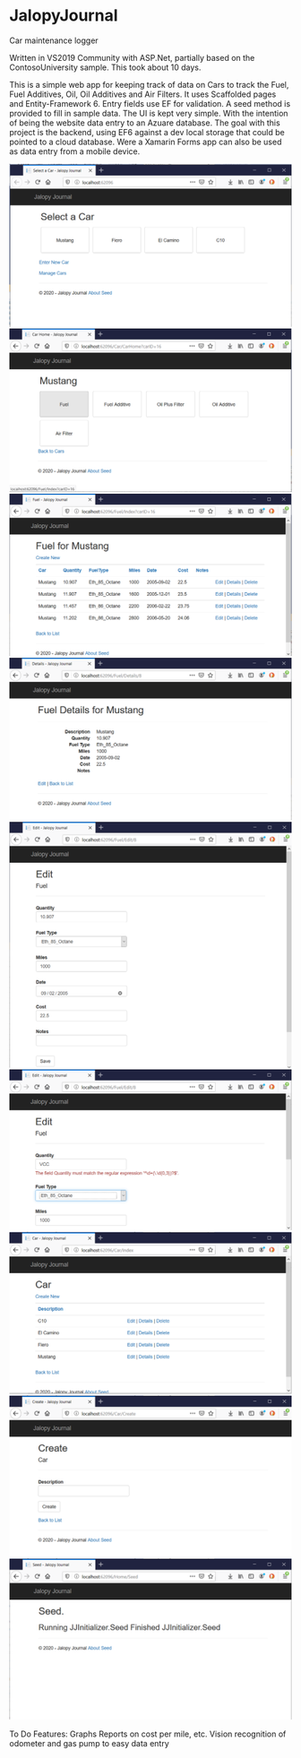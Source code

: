 # JalopyJournal
Car maintenance logger

Written in VS2019 Community with ASP.Net, partially based on the ContosoUniversity sample.  This took about 10 days.  

This is a simple web app for keeping track of data on Cars to track the Fuel, Fuel Additives, Oil, Oil Additives and Air Filters. It uses Scaffolded pages and Entity-Framework 6.  Entry fields use EF for validation.  A seed method is provided to fill in sample data.  The UI is kept very simple.  With the intention of being the website data entry to an Azuare database.  The goal with this project is the backend, using EF6 against a dev local storage that could be pointed to a cloud database.  Were a Xamarin Forms app can also be used as data entry from a mobile device.  

<img src="https://github.com/ssorrrell/JalopyJournal/blob/master/JalopyJournal%201%2018062020.png" />

<img src="https://github.com/ssorrrell/JalopyJournal/blob/master/JalopyJournal%202%2018062020.png" />

<img src="https://github.com/ssorrrell/JalopyJournal/blob/master/JalopyJournal%203%2018062020.png" />

<img src="https://github.com/ssorrrell/JalopyJournal/blob/master/JalopyJournal%204%2018062020.png" />

<img src="https://github.com/ssorrrell/JalopyJournal/blob/master/JalopyJournal%205%2018062020.png" />

<img src="https://github.com/ssorrrell/JalopyJournal/blob/master/JalopyJournal%206%2018062020.png" />

<img src="https://github.com/ssorrrell/JalopyJournal/blob/master/JalopyJournal%207%2018062020.png" />

<img src="https://github.com/ssorrrell/JalopyJournal/blob/master/JalopyJournal%208%2018062020.png" />

<img src="https://github.com/ssorrrell/JalopyJournal/blob/master/JalopyJournal%209%2018062020.png" />

To Do Features:
Graphs
Reports on cost per mile, etc.
Vision recognition of odometer and gas pump to easy data entry
